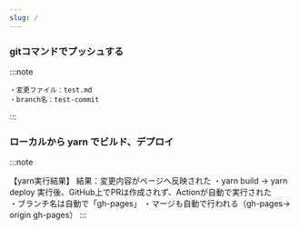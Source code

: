```yaml
---
slug: /
---
```


### gitコマンドでプッシュする

:::note

    ・変更ファイル：test.md
    ・branch名：test-commit
:::

### ローカルから yarn でビルド、デプロイ

:::note

【yarn実行結果】
    結果：変更内容がページへ反映された
    ・yarn build → yarn deploy 実行後、GitHub上でPRは作成されず、Actionが自動で実行された<br>
    ・ブランチ名は自動で「gh-pages」
    ・マージも自動で行われる（gh-pages→ origin gh-pages）
:::
